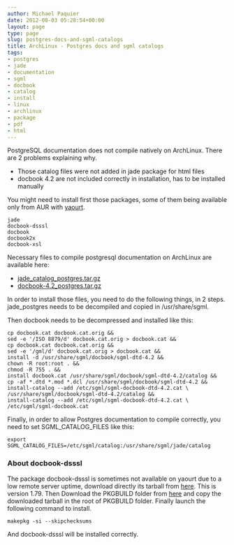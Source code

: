 ```yaml
---
author: Michael Paquier
date: 2012-08-03 05:28:54+00:00
layout: page
type: page
slug: postgres-docs-and-sgml-catalogs
title: ArchLinux - Postgres docs and sgml catalogs
tags:
- postgres
- jade
- documentation
- sgml
- docbook
- catalog
- install
- linux
- archlinux
- package
- pdf
- html
---
```


PostgreSQL documentation does not compile natively on ArchLinux.
There are 2 problems explaining why.

  * Those catalog files were not added in jade package for html files
  * docbook 4.2 are not included correctly in installation, has to be installed manually

You might need to install first those packages, some of them being available only from AUR with [yaourt](/manuals/arch-linux/yaourt/).

    jade
    docbook-dsssl
    docbook
    docbook2x
    docbook-xsl

Necessary files to compile postgresql documentation on ArchLinux are available here:
	
  * [jade\_catalog\_postgres.tar.gz](/content/pgdocs/jade_catalog_postgres.tar.gz)
  * [docbook-4.2\_postgres.tar.gz](/content/pgdocs/docbook-4.2_postgres.tar.gz)

In order to install those files, you need to do the following things, in 2 steps. jade\_postgres needs to be decompiled and copied in /usr/share/sgml.

Then docbook needs to be decompressed and installed like this:

    cp docbook.cat docbook.cat.orig &&
    sed -e '/ISO 8879/d' docbook.cat.orig > docbook.cat &&
    cp docbook.cat docbook.cat.orig &&
    sed -e '/gml/d' docbook.cat.orig > docbook.cat &&
    install -d /usr/share/sgml/docbook/sgml-dtd-4.2 &&
    chown -R root:root . &&
    chmod -R 755 . &&
    install docbook.cat /usr/share/sgml/docbook/sgml-dtd-4.2/catalog &&
    cp -af *.dtd *.mod *.dcl /usr/share/sgml/docbook/sgml-dtd-4.2 &&
    install-catalog --add /etc/sgml/sgml-docbook-dtd-4.2.cat \
    /usr/share/sgml/docbook/sgml-dtd-4.2/catalog &&
    install-catalog --add /etc/sgml/sgml-docbook-dtd-4.2.cat \
    /etc/sgml/sgml-docbook.cat

Finally, in order to allow Postgres documentation to compile correctly, you need to set SGML\_CATALOG\_FILES like this:

    export SGML_CATALOG_FILES=/etc/sgml/catalog:/usr/share/sgml/jade/catalog

### About docbook-dsssl

The package docbook-dsssl is sometimes not available on yaourt due to a low remote server uptime, download directly its tarball from [here](/content/pgdocs/docbook-dsssl-1.79.tar.gz). This is version 1.79. Then Download the PKGBUILD folder from [here](https://aur.archlinux.org/packages/docbook-dsssl) and copy the downloaded tarball in the root of PKGBUILD folder. Finally launch the following command to install.

    makepkg -si --skipchecksums

And docbook-dsssl will be installed correctly.
